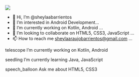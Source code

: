 <img src="https://github.com/sheylabarrientos/sheylabarrientos/blob/main/sheyla-barrientos.gif?raw=true">

- 👋 Hi, I’m @sheylaabarrientos
- 👀 I’m interested in Android Development...
- 🌱 I’m currently working on Kotlin, Android ...
- 💞️ I’m looking to collaborate on HTML5, CSS3, JavaScript ...
- 📫 How to reach me sheylaaraujobarrientos@gmail.com ...

telescope I’m currently working on Kotlin, Android

seedling I’m currently learning Java, JavaScript

speech_balloon Ask me about HTML5, CSS3

<!---
sheylaabarrientos/sheylaabarrientos is a ✨ special ✨ repository because its `README.md` (this file) appears on your GitHub profile.
You can click the Preview link to take a look at your changes.
--->
